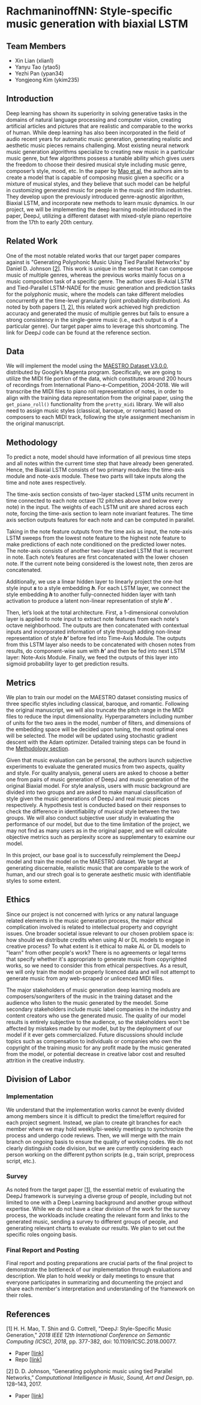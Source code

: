 # RachmaninoffNN: Style-specific music generation with biaxial LSTM

## Team Members
* Xin Lian (xlian1)
* Yanyu Tao (ytao5)
* Yezhi Pan (ypan34)
* Yongjeong Kim (ykim235)

## Introduction

Deep learning has shown its superiority in solving generative tasks in the domains of natural language processing and computer vision, creating artificial articles and pictures that are realistic and comparable to the works of human. While deep learning has also been incorporated in the field of audio recent years for automatic music generation, generating realistic and aesthetic music pieces remains challenging. Most existing neural network music generation algorithms specialize to creating new music in a particular music genre, but few algorithms possess a tunable ability which gives users the freedom to choose their desired musical style including music genre, composer’s style, mood, etc. In the paper by [Mao et al](https://arxiv.org/abs/1801.00887), the authors aim to create a model that is capable of composing music given a specific or a mixture of musical styles, and they believe that such model can be helpful in customizing generated music for people in the music and film industries. They develop upon the previously introduced genre-agnostic algorithm, Biaxial LSTM, and incorporate new methods to learn music dynamics. In our project, we will be implementing the deep learning model introduced in the paper, DeepJ, utilizing a different dataset with mixed-style piano repertoire from the 17th to early 20th century.  

## Related Work
One of the most notable related works that our target paper compares against is "Generating Polyphonic Music Using Tied Parallel Networks" by Daniel D. Johnson [[2][related_work_1]]. This work is unique in the sense that it can compose music of multiple genres, whereas the previous works mainly focus on a music composition task of a specific genre. The author uses Bi-Axial LSTM and Tied-Parallel LSTM-NADE for the music generation and prediction tasks for the polyphonic music, where the models can take different melodies concurrently at the time-level granularity (joint probability distribution). As noted by both papers [[1][target], [2][related_work_1]], this related work achieved high prediction accuracy and generated the music of multiple genres but fails to ensure a strong consistency in the single-genre music (i.e., each output is of a particular genre). Our target paper aims to leverage this shortcoming. The link for DeepJ code can be found at the reference section.

## Data

We will implement the model using the [MAESTRO Dataset V3.0.0](https://magenta.tensorflow.org/datasets/maestro#download), distributed by Google’s Magenta program. Specifically, we are going to utilize the MIDI file portion of the data, which constitutes around 200 hours of recordings from International Piano-e-Competition, 2004-2018. We will transcribe the MIDI files to piano roll representation of notes, in order to align with the training data representation from the original paper, using the `get_piano_roll()` functionality from the `pretty_midi` library. We will also need to assign music styles (classical, baroque, or romantic) based on composers to each MIDI track, following the style assignment mechanism in the original manuscript.

## Methodology

To predict a note, model should have information of all previous time steps and all notes within the current time step that have already been generated. Hence, the Biaxial LSTM consists of two primary modules: the time-axis module and note-axis module. These two parts will take inputs along the time and note axes respectively.

The time-axis section consists of two-layer stacked LSTM units recurrent in time connected to each note octave (12 pitches above and below every note) in the input. The weights of each LSTM unit are shared across each note, forcing the time-axis section to learn note invariant features. The time axis section outputs features for each note and can be computed in parallel.

Taking in the note feature outputs from the time axis as input, the note-axis LSTM sweeps from the lowest note feature to the highest note feature to make predictions of each note conditioned on the predicted lower notes. The note-axis consists of another two-layer stacked LSTM that is recurrent in note. Each note’s features are first concatenated with the
lower chosen note. If the current note being considered is the lowest note, then zeros are concatenated.

Additionally, we use a linear hidden layer to linearly project the one-hot style input ***s*** to a style embedding ***h***. For each LSTM layer, we connect the style embedding ***h*** to another fully-connected hidden layer with tanh activation to produce a latent non-linear representation of style ***h’*** .

Then, let’s look at the total architecture. First, a 1-dimensional convolution layer is applied to note input to extract note features from each note's octave neighborhood. The outputs are then concatenated with contextual inputs and incorporated information of style through adding non-linear representation of style ***h’*** before fed into Time-Axis Module. The outputs from this LSTM layer also needs to be concatenated with chosen notes from results, do component-wise sum with ***h’*** and then be fed into next LSTM layer: Note-Axis Module. Finally, we feed the outputs of this layer into sigmoid probability layer to get prediction results.

## Metrics

We plan to train our model on the MAESTRO dataset consisting musics of three specific styles including classical, baroque, and romantic. Following the original manuscript, we will also truncate the pitch range in the MIDI files to reduce the input dimensionality. Hyperparameters including number of units for the two axes in the model, number of filters, and dimensions of the embedding space will be decided upon tuning, the most optimal ones will be selected. The model will be updated using stochastic gradient descent with the Adam optimizer. Detailed training steps can be found in the [Methodology section](#methodology). 

Given that music evaluation can be personal, the authors launch subjective experiments to evaluate the generated musics from two aspects, quality and style. For quality analysis, general users are asked to choose a better one from pairs of music generation of DeepJ and music generation of the original Biaxial model. For style analysis, users with music background are divided into two groups and are asked to make manual classification of style given the music generations of DeepJ and real music pieces respectively. A hypothesis test is conducted based on their responses to check the difference in identifiability of musical style between the two groups. We will also conduct subjective user study in evaluating the performance of our model, but due to the time limitation of the project, we may not find as many users as in the original paper, and we will calculate objective metrics such as perplexity score as supplementary to examine our model. 

In this project, our base goal is to successfully reimplement the DeepJ model and train the model on the MAESTRO dataset. We target at generating discernable, realistic music that are comparable to the work of human, and our strech goal is to generate aesthetic music with identifiable styles to some extent. 

## Ethics

Since our project is not concerned with lyrics or any natural language related elements in the music generation process, the major ethical complication involved is related to intellectual property and copyright issues. One broader societal issue relevant to our chosen problem space is: how should we distribute credits when using AI or DL models to engage in creative process? To what extent is it ethical to make AL or DL models to "learn" from other people's work? There is no agreements or legal terms that specify whether it's appropriate to generate music from copyrighted works, so we need to consider this from ethical perspectives. As a result, we will only train the model on properly licenced data and will not attempt to generate music from any web-scraped or unlicenced MIDI files.

The major stakeholders of music generation deep learning models are composers/songwriters of the music in the training dataset and the audience who listen to the music generated by the meodel. Some secondary stakeholders include music label companies in the industry and content creators who use the generated music. The quality of our model results is entirely subjective to the audience, so the stakeholders won't be affected by mistakes made by our model, but by the deployment of our model if it ever gets commercialized. Future discussions should include topics such as compensation to individuals or companies who own the copyright of the training music for any profit made by the music generated from the model, or potential decrease in creative labor cost and resulted attrition in the creative industry.

## Division of Labor

### Implementation
We understand that the implementation works cannot be evenly divided among members since it is difficult to predict the time/effort required for each project segment. Instead, we plan to create git branches for each member where we may hold weekly/bi-weekly meetings to synchronize the process and undergo code reviews. Then, we will merge with the main branch on ongoing basis to ensure the quality of working codes. We do not clearly distinguish code division, but we are currently considering each person working on the different python scripts (e.g., train script, preprocess script, etc.).

### Survey
As noted from the target paper [[1][target]], the essential metric of evaluating the DeepJ framework is surveying a diverse group of people, including but not limited to one with a Deep Learning background and another group without expertise. While we do not have a clear division of the work for the survey process, the workloads include creating the relevant form and links to the generated music, sending a survey to different groups of people, and generating relevant charts to evaluate our results. We plan to set out the specific roles ongoing basis.

### Final Report and Posting
Final report and posting preparations are crucial parts of the final project to demonstrate the bottleneck of our implementation through evaluations and description. We plan to hold weekly or daily meetings to ensure that everyone participates in summarizing and documenting the project and share each member's interpretation and understanding of the framework on their roles.

## References
[1] H. H. Mao, T. Shin and G. Cottrell, "DeepJ: Style-Specific Music Generation," *2018 IEEE 12th International Conference on Semantic Computing (ICSC), 2018*, pp. 377-382, doi: 10.1109/ICSC.2018.00077.  
* Paper [[link][target]]  
* Repo [[link][target_code]]  

[2] D. D. Johnson, “Generating polyphonic music using tied Parallel Networks,” *Computational Intelligence in Music, Sound, Art and Design*, pp. 128–143, 2017.
* Paper [[link][related_work_1]]  



[target]: https://ieeexplore.ieee.org/document/8334500
[target_code]: https://github.com/calclavia/DeepJ
[related_work_1]: https://link.springer.com/chapter/10.1007/978-3-319-55750-2_9
